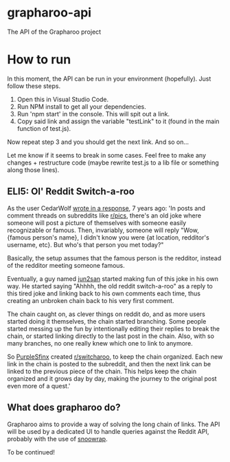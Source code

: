 # grapharoo-api
The API of the Grapharoo project

# How to run

In this moment, the API can be run in your environment (hopefully). Just follow these steps.
1. Open this in Visual Studio Code.
2. Run NPM install to get all your dependencies.
3. Run 'npm start' in the console. This will spit out a link.
4. Copy said link and assign the variable "testLink" to it (found in the main function of test.js).

Now repeat step 3 and you should get the next link. And so on...

Let me know if it seems to break in some cases. Feel free to make any changes + restructure code (maybe rewrite test.js to a lib file or something along those lines).

## ELI5: Ol' Reddit Switch-a-roo
As the user CedarWolf [wrote in a response](https://www.reddit.com/r/explainlikeimfive/comments/17140d/eli5_ol_reddit_switcharoo/c8186iz?utm_source=share&utm_medium=web2x&context=3), 7 years ago:
'In posts and comment threads on subreddits like [r/pics](https://www.reddit.com/r/pics/), there's an old joke where someone will post a picture of themselves with someone easily recognizable or famous. Then, invariably, someone will reply "Wow, {famous person's name}, I didn't know you were {at location, redditor's username, etc}. But who's that person you met today?"

Basically, the setup assumes that the famous person is the redditor, instead of the redditor meeting someone famous.

Eventually, a guy named [jun2san](www.reddit.com/user/jun2san) started making fun of this joke in his own way. He started saying "Ahhhh, the old reddit switch-a-roo" as a reply to this tired joke and linking back to his own comments each time, thus creating an unbroken chain back to his very first comment.

The chain caught on, as clever things on reddit do, and as more users started doing it themselves, the chain started branching. Some people started messing up the fun by intentionally editing their replies to break the chain, or started linking directly to the last post in the chain. Also, with so many branches, no one really knew which one to link to anymore.

So [PurpleSfinx](https://www.reddit.com/user/PurpleSfinx) created [r/switcharoo](https://www.reddit.com/r/switcharoo/), to keep the chain organized. Each new link in the chain is posted to the subreddit, and then the next link can be linked to the previous piece of the chain. This helps keep the chain organized and it grows day by day, making the journey to the original post even more of a quest.'

## What does grapharoo do?
Grapharoo aims to provide a way of solving the long chain of links. The API will be used by a dedicated UI to handle queries against the Reddit API, probably with the use of [snoowrap](https://github.com/not-an-aardvark/snoowrap).

To be continued!